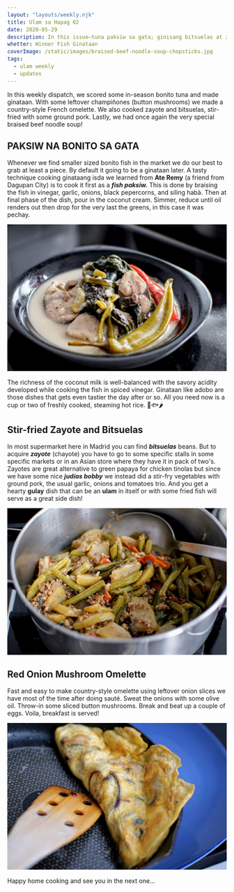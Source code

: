 ```yaml
---
layout: "layouts/weekly.njk"
title: Ulam sa Hapag 02
date: 2020-05-29
description: In this issue—tuna paksiw sa gata; ginisang bitsuelas at zayote; red onion mushroom omellete .
whetter: Winner Fish Ginataan
coverImage: /static/images/braised-beef-noodle-soup-chopsticks.jpg
tags:
  - ulam weekly
  - updates
---
```


In this weekly dispatch, we scored some in-season bonito tuna and made ginataan. With some leftover champiñones (button mushrooms) we made a country-style French omelette. We also cooked zayote and bitsuelas, stir-fried with some ground pork. Lastly, we had once again the very special braised beef noodle soup!

## PAKSIW NA BONITO SA GATA

Whenever we find smaller sized bonito fish in the market we do our best to grab at least a piece. By default it going to be a ginataan later. A tasty technique cooking ginataang isda we learned from **Ate Remy** (a friend from Dagupan City) is to cook it first as a ***fish paksiw.*** This is done by braising the fish in vinegar, garlic, onions, black pepercorns, and siling habà. Then at final phase of the dish, pour in the coconut cream. Simmer, reduce until oil renders out then drop for the very last the greens, in this case it was pechay.

![Bonito fish slices cooked in coconut milk](/static/images/bonito-gata-plate.jpg)

The richness of the coconut milk is well-balanced with the savory acidity developed while cooking the fish in spiced vinegar. Ginataan like adobo are those dishes that gets even tastier the day after or so. All you need now is a cup or two of freshly cooked, steaming hot rice. 🍚🐟🌶

## Stir-fried Zayote and Bitsuelas

In most supermarket here in Madrid you can find ***bitsuelas*** beans. But to acquire ***zayote*** (chayote) you have to go to some specific stalls in some specific markets or in an Asian store where they have it in pack of two's. Zayotes are great alternative to green papaya for chicken tinolas but since we have some nice ***judías bobby*** we instead did a stir-fry vegetables with ground pork, the usual garlic, onions and tomatoes trio. And you get a hearty **gulay** dish that can be an **ulam** in itself or with some fried fish will serve as a great side dish!

![Stir-fried chayote, beans baby with ground pork in a pan](/static/images/ginisang-beans-zayote.jpg)

## Red Onion Mushroom Omelette
Fast and easy to make country-style omelette using leftover onion slices we have most of the time after doing sauté. Sweat the onions with some olive oil. Throw-in some sliced button mushrooms. Break and beat up a couple of eggs. Voila, breakfast is served!

![Red onion omelette in a skillet pan](/static/images/red-onion-omelette.jpg)

Happy home cooking and see you in the next one...
